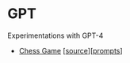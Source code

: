 # GPT
Experimentations with GPT-4

 - [Chess Game](ChessGPT-4/index.html) [[source](https://github.com/jean-bovet/GPT/tree/main/ChessGPT-4)][[prompts](ChessGPT-4/prompts.md)]